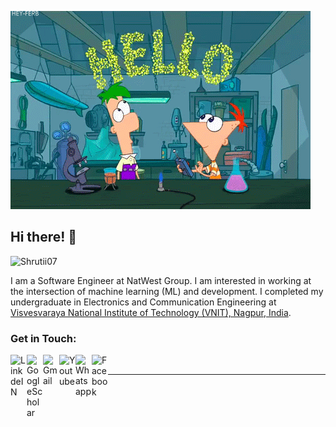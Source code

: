 ![GIF](https://github.com/Shrutii07/Shrutii07/blob/main/hi.gif)
## Hi there! 👋
<p align="left"> <img src="https://komarev.com/ghpvc/?username=Shrutii07" alt="Shrutii07" /> </p>

I am a Software Engineer at NatWest Group. I am interested in working at the intersection of machine learning (ML) and development. I completed my undergraduate in Electronics and Communication Engineering at [Visvesvaraya National Institute of Technology (VNIT), Nagpur, India](http://vnit.ac.in/).


### Get in Touch:

<a target="_blank" href="https://www.linkedin.com/in/shruti-murarka-b10a89190/">
  <img align="left" alt="LinkdeIN" width="26px" src="https://cdn2.iconfinder.com/data/icons/social-media-2285/512/1_Linkedin_unofficial_colored_svg-512.png" />
</a>
<a target="_blank" href="https://scholar.google.com/citations?user=EvEASw4AAAAJ&hl=en#d=gs_hdr_drw">
  <img align="left" alt="GoogleScholar" width="26px" src="https://cdn.worldvectorlogo.com/logos/google-scholar.svg" />
</a>
<a target="_blank" href="mailto:shrutimurarka9@gmail.com">
  <img align="left" alt="Gmail" width="26px" src="https://cdn4.iconfinder.com/data/icons/logos-brands-in-colors/48/google-gmail-512.png" />
</a>
<a target="_blank" href="https://www.youtube.com/channel/UC3OTBsoRdkN58qYLNnGvCCw">
  <img align="left" alt="Youtube" width="26px" src="https://cdn2.iconfinder.com/data/icons/social-media-2285/512/1_Youtube_colored_svg-512.png" />
</a>
<a target="_blank" href="https://api.whatsapp.com/send?phone=917249323112">
  <img align="left" alt="Whatsapp" width="26px" src="https://cdn2.iconfinder.com/data/icons/social-media-2285/512/1_Whatsapp2_colored_svg-512.png" />
</a>
<!-- <a target="_blank" href="https://www.instagram.com/shruti_murarka_/">
  <img align="left" alt="Instagram" width="26px" src="https://www.edigitalagency.com.au/wp-content/uploads/new-instagram-logo-png-transparent.png" />
</a> -->
<a target="_blank" href="https://www.facebook.com/profile.php?id=100011663962810">
  <img align="left" alt="Facebook" width="26px" src="https://cdn2.iconfinder.com/data/icons/social-media-2285/512/1_Facebook_colored_svg_copy-512.png" />
</a>
</br>

---
